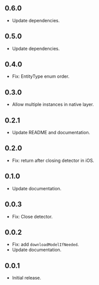 ## 0.6.0

* Update dependencies.

## 0.5.0

* Update dependencies.

## 0.4.0

* Fix: EntityType enum order.

## 0.3.0

* Allow multiple instances in native layer.

## 0.2.1

* Update README and documentation.

## 0.2.0

* Fix: return after closing detector in iOS.

## 0.1.0

* Update documentation.

## 0.0.3

* Fix: Close detector.

## 0.0.2

* Fix: add `downloadModelIfNeeded`.
* Update documentation.

## 0.0.1

* Initial release.
